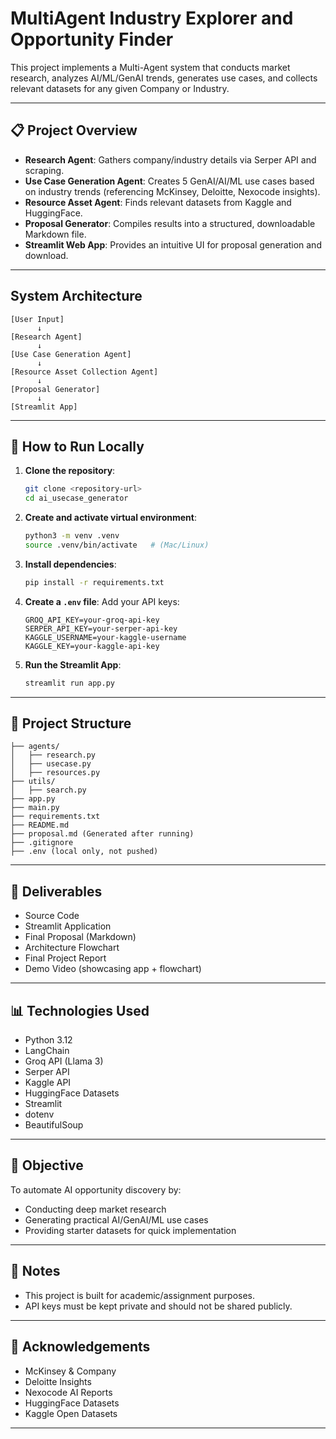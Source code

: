 
# MultiAgent Industry Explorer and Opportunity Finder

This project implements a Multi-Agent system that conducts market research, analyzes AI/ML/GenAI trends, generates use cases, and collects relevant datasets for any given Company or Industry.

---

## 📋 Project Overview

- **Research Agent**: Gathers company/industry details via Serper API and scraping.
- **Use Case Generation Agent**: Creates 5 GenAI/AI/ML use cases based on industry trends (referencing McKinsey, Deloitte, Nexocode insights).
- **Resource Asset Agent**: Finds relevant datasets from Kaggle and HuggingFace.
- **Proposal Generator**: Compiles results into a structured, downloadable Markdown file.
- **Streamlit Web App**: Provides an intuitive UI for proposal generation and download.

---

##  System Architecture

```text
[User Input]
      ↓
[Research Agent]
      ↓
[Use Case Generation Agent]
      ↓
[Resource Asset Collection Agent]
      ↓
[Proposal Generator]
      ↓
[Streamlit App]
```

---

## 🚀 How to Run Locally

1. **Clone the repository**:
   ```bash
   git clone <repository-url>
   cd ai_usecase_generator
   ```

2. **Create and activate virtual environment**:
   ```bash
   python3 -m venv .venv
   source .venv/bin/activate   # (Mac/Linux)
   ```

3. **Install dependencies**:
   ```bash
   pip install -r requirements.txt
   ```

4. **Create a `.env` file**:
   Add your API keys:
   ```dotenv
   GROQ_API_KEY=your-groq-api-key
   SERPER_API_KEY=your-serper-api-key
   KAGGLE_USERNAME=your-kaggle-username
   KAGGLE_KEY=your-kaggle-api-key
   ```

5. **Run the Streamlit App**:
   ```bash
   streamlit run app.py
   ```

---

## 📂 Project Structure

```text
├── agents/
│   ├── research.py
│   ├── usecase.py
│   ├── resources.py
├── utils/
│   ├── search.py
├── app.py
├── main.py
├── requirements.txt
├── README.md
├── proposal.md (Generated after running)
├── .gitignore
├── .env (local only, not pushed)
```

---

## 📄 Deliverables

- Source Code
- Streamlit Application
- Final Proposal (Markdown)
- Architecture Flowchart
- Final Project Report
- Demo Video (showcasing app + flowchart)

---

## 📊 Technologies Used

- Python 3.12
- LangChain
- Groq API (Llama 3)
- Serper API
- Kaggle API
- HuggingFace Datasets
- Streamlit
- dotenv
- BeautifulSoup

---

## 🎯 Objective

To automate AI opportunity discovery by:
- Conducting deep market research
- Generating practical AI/GenAI/ML use cases
- Providing starter datasets for quick implementation

---

## 📢 Notes

- This project is built for academic/assignment purposes.
- API keys must be kept private and should not be shared publicly.

---

## 🙌 Acknowledgements

- McKinsey & Company
- Deloitte Insights
- Nexocode AI Reports
- HuggingFace Datasets
- Kaggle Open Datasets

---
